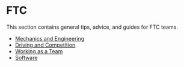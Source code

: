 # FTC

This section contains general tips, advice, and guides for FTC teams.

* [Mechanics and Engineering](mechanics-and-engineering.md)
* [Driving and Competition](driving-and-competition.md)
* [Working as a Team](working-as-a-team.md)
* [Software](software.md)